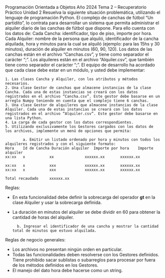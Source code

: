 Programación Orientada a Objetos
Año 2024
Tema 2 – Recuperatorio Práctico Unidad 2
Resuelva la siguiente situación problemática, utilizando el lenguaje de programación Python.
El complejo de canchas de fútbol “Un partidito”, lo contrata para desarrollar un sistema que permita administrar el alquiler diario de las canchas de fútbol que dispone.
Para ello cuenta con los datos de:
Cada Cancha: identificador, tipo de piso, importe por hora.
Cada Alquiler: nombre de la persona que alquiló, identificador de la cancha alquilada, hora y minutos para la cual se alquiló (ejemplo: para las 15hs y 30 minutos), duración de alquiler en minutos (60, 90, 120).
Los datos de las canchas están en el archivo “Canchas.csv”, y tiene como separador el carácter “;”.
Los alquileres están en el archivo “Alquiler.csv”, que también tiene como separador el carácter “;”.
El equipo de desarrollo ha acordado que cada clase debe estar en un módulo, y usted debe implementar:

	1. Las clases Cancha y Alquiler, con los atributos y métodos necesarios.
	2. Una clase Gestor de canchas que almacene instancias de la clase Cancha. Cada una de estas instancias se creará con los datos registrados en el archivo “Cancha.csv”. Este gestor debe basarse en un arreglo Numpy teniendo en cuenta que el complejo tiene 6 canchas.
	3. Una clase Gestor de alquileres que almacene instancias de la clase Alquiler. Cada una de estas instancias se creará con los datos registrados en el archivo “Alquiler.csv”. Este gestor debe basarse en una lista Python.
	4. La carga de cada gestor con los datos correspondientes.
	5. Utilizando exclusivamente los Gestores cargados con los datos de los archivos, implemente un menú de opciones que permita:

			a. Emitir un listado ordenado por hora y minutos con todos los alquileres registrados y con el siguiente formato:
	Hora	Id de Cancha Duración alquiler	Importe por hora	Importe alquiler
	xx:xx	x			xx				xxxxxx.xx		xxxxxx.xx

	xx:xx	x			xxx				xxxxxx.xx		xxxxxx.xx
	xx:xx	x			xxx				xxxxxx.xx		xxxxxx.xx

	Total recaudado		xxxxxx.xx

Reglas:
- En esta funcionalidad debe definir la sobrecarga del operador __gt__ en la clase Alquiler
y usar la sobrecarga definida.
- La duración en minutos del alquiler se debe dividir en 60 para obtener la cantidad de
horas del alquiler.

		b. Ingresar el identificador de una cancha y mostrar la cantidad total de minutos que estuvo alquilada.
Reglas de negocio generales:
- Los archivos no presentan ningún orden en particular.
- Todas las funcionalidades deben resolverse con los Gestores definidos. Tiene prohibido sacar sublistas o subarreglos para procesar por fuera de los métodos definidos en los Gestores.
- El manejo del dato hora debe hacerse como un string.